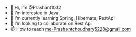 - 👋 Hi, I’m @Prashant1032
- 👀 I’m interested in Java 
- 🌱 I’m currently learning Spring, Hibernate, RestApi
- 💞️ I’m looking to collaborate on Rest Api
- 📫 How to reach me-Prashantchoudhary5228@gmail.com

<!---
Prashant1032/Prashant1032 is a ✨ special ✨ repository because its `README.md` (this file) appears on your GitHub profile.
You can click the Preview link to take a look at your changes.
--->
